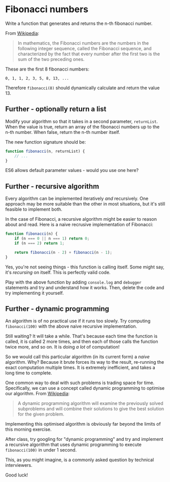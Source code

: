 # Fibonacci numbers

Write a function that generates and returns the n-th fibonacci number.

From [Wikipedia](https://en.wikipedia.org/wiki/Fibonacci_number):

> In mathematics, the Fibonacci numbers are the numbers in the following integer sequence, called the Fibonacci sequence, and characterized by the fact that every number after the first two is the sum of the two preceding ones.

These are the first 8 fibonacci numbers:

```
0, 1, 1, 2, 3, 5, 8, 13, ...
```

Therefore `fibonacci(8)` should dynamically calculate and return the value 13.

## Further - optionally return a list

Modify your algorithm so that it takes in a second parameter, `returnList`. When the value is true, return an array of the fibonacci numbers up to the n-th number. When false, return the n-th number itself.

The new function signature should be:

```js
function fibonacci(n, returnList) {
    // ...
}
```

ES6 allows default parameter values - would you use one here?

## Further - recursive algorithm

Every algorithm can be implemented iteratively _and_ recursively. One approach may be more suitable than the other in most situations, but it's still feasible to implement both.

In the case of Fibonacci, a recursive algorithm might be easier to reason about and read. Here is a naive recrusive implementation of Fibonacci:

```js
function fibonacci(n) {
    if (n === 0 || n === 1) return 0;
    if (n === 2) return 1;

    return fibonacci(n - 2) + fibonacci(n - 1);
}
```

Yes, you're not seeing things - this function is calling itself. Some might say, it's _recursing_ on itself. This is perfectly valid code.

Play with the above function by adding `console.log` and `debugger` statements and try and understand how it works. Then, delete the code and try implementing it yourself.

## Further - dynamic programming

An algorithm is of no practical use if it runs too slowly. Try computing `fibonacci(100)` with the above naive recursive implementation.

Still waiting? It will take a while. That's because each time the function is called, it is called 2 more times, and then each of those calls the function twice more, and so on. It is doing _a lot_ of computation!

So we would call this particular algorithm (in its current form) a _naive_ algorithm. Why? Because it brute forces its way to the result, re-running the exact computation multiple times. It is extremely inefficient, and takes a long time to complete.

One common way to deal with such problems is trading space for time. Specifically, we can use a concept called dynamic programming to optimise our algorithm. From [Wikipedia](https://en.wikipedia.org/wiki/Dynamic_programming):

> A dynamic programming algorithm will examine the previously solved subproblems and will combine their solutions to give the best solution for the given problem.

Implementing this optimised algorithm is obviously far beyond the limits of this morning exercise. 

After class, try googling for "dynamic programming" and try and implement a recursive algorithm that uses dynamic programming to execute `fibonacci(100)` in under 1 second.

This, as you might imagine, is a commonly asked question by technical interviewers.

Good luck!
